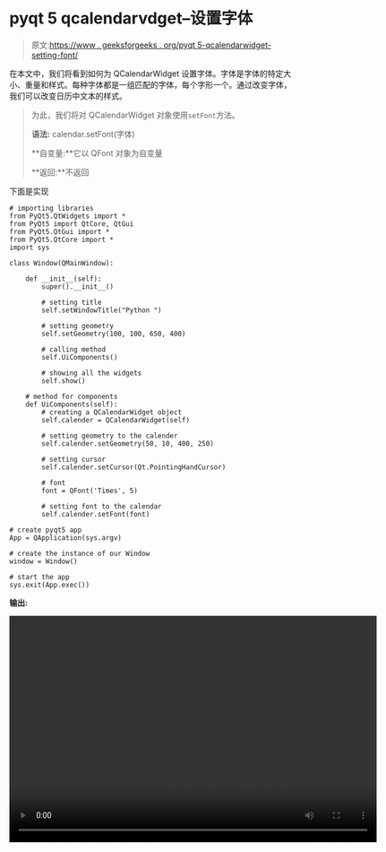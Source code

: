 # pyqt 5 qcalendarvdget–设置字体

> 原文:[https://www . geeksforgeeks . org/pyqt 5-qcalendarwidget-setting-font/](https://www.geeksforgeeks.org/pyqt5-qcalendarwidget-setting-font/)

在本文中，我们将看到如何为 QCalendarWidget 设置字体。字体是字体的特定大小、重量和样式。每种字体都是一组匹配的字体，每个字形一个。通过改变字体，我们可以改变日历中文本的样式。

> 为此，我们将对 QCalendarWidget 对象使用`setFont`方法。
> 
> **语法:** calendar.setFont(字体)
> 
> **自变量:**它以 QFont 对象为自变量
> 
> **返回:**不返回

下面是实现

```
# importing libraries
from PyQt5.QtWidgets import * 
from PyQt5 import QtCore, QtGui
from PyQt5.QtGui import * 
from PyQt5.QtCore import * 
import sys

class Window(QMainWindow):

    def __init__(self):
        super().__init__()

        # setting title
        self.setWindowTitle("Python ")

        # setting geometry
        self.setGeometry(100, 100, 650, 400)

        # calling method
        self.UiComponents()

        # showing all the widgets
        self.show()

    # method for components
    def UiComponents(self):
        # creating a QCalendarWidget object
        self.calender = QCalendarWidget(self)

        # setting geometry to the calender
        self.calender.setGeometry(50, 10, 400, 250)

        # setting cursor
        self.calender.setCursor(Qt.PointingHandCursor)

        # font
        font = QFont('Times', 5)

        # setting font to the calendar
        self.calender.setFont(font)

# create pyqt5 app
App = QApplication(sys.argv)

# create the instance of our Window
window = Window()

# start the app
sys.exit(App.exec())
```

**输出:**

<video class="wp-video-shortcode" id="video-426191-1" width="656" height="404" preload="metadata" controls=""><source type="video/mp4" src="https://media.geeksforgeeks.org/wp-content/uploads/20200608001953/Python-2020-06-08-00-19-23.mp4?_=1">[https://media.geeksforgeeks.org/wp-content/uploads/20200608001953/Python-2020-06-08-00-19-23.mp4](https://media.geeksforgeeks.org/wp-content/uploads/20200608001953/Python-2020-06-08-00-19-23.mp4)</video>